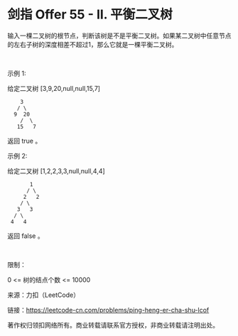 # 剑指 Offer 55 - II. 平衡二叉树

输入一棵二叉树的根节点，判断该树是不是平衡二叉树。如果某二叉树中任意节点的左右子树的深度相差不超过1，那么它就是一棵平衡二叉树。

 

示例 1:

给定二叉树 [3,9,20,null,null,15,7]
```
    3
   / \
  9  20
    /  \
   15   7
   ```
返回 true 。

示例 2:

给定二叉树 [1,2,2,3,3,null,null,4,4]
```
       1
      / \
     2   2
    / \
   3   3
  / \
 4   4
 ```
返回 false 。

 

限制：

0 <= 树的结点个数 <= 10000

来源：力扣（LeetCode）

链接：https://leetcode-cn.com/problems/ping-heng-er-cha-shu-lcof

著作权归领扣网络所有。商业转载请联系官方授权，非商业转载请注明出处。